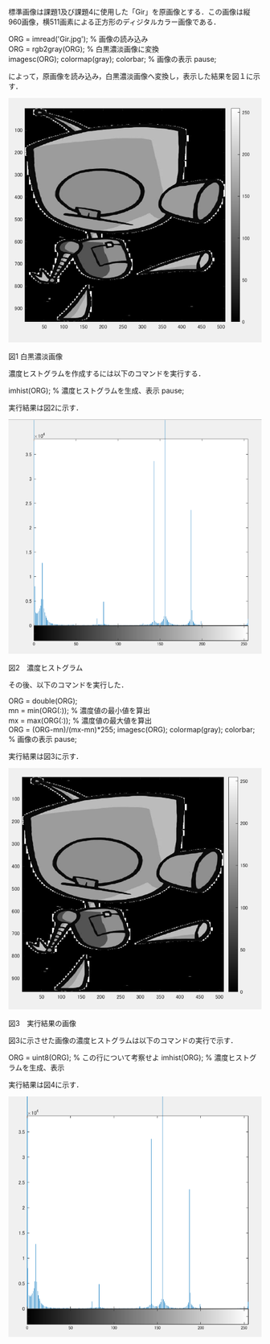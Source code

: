 標準画像は課題1及び課題4に使用した「Gir」を原画像とする．この画像は縦960画像，横511画素による正方形のディジタルカラー画像である．  

ORG = imread('Gir.jpg'); % 画像の読み込み  
ORG = rgb2gray(ORG); % 白黒濃淡画像に変換  
imagesc(ORG); colormap(gray); colorbar; % 画像の表示 
pause;  

によって，原画像を読み込み，白黒濃淡画像へ変換し，表示した結果を図１に示す．

![原画像](https://github.com/movedfour54/lecture_image_processing/blob/master/image/kekka7-1.png)  

図1 白黒濃淡画像

濃度ヒストグラムを作成するには以下のコマンドを実行する．

imhist(ORG); % 濃度ヒストグラムを生成、表示 
pause;  

実行結果は図2に示す．

![原画像](https://github.com/movedfour54/lecture_image_processing/blob/master/image/kekka7-2.png)  

図2　濃度ヒストグラム

その後、以下のコマンドを実行した．

ORG = double(ORG);  
mn = min(ORG(:)); % 濃度値の最小値を算出  
mx = max(ORG(:)); % 濃度値の最大値を算出  
ORG = (ORG-mn)/(mx-mn)*255; 
imagesc(ORG); colormap(gray); colorbar; % 画像の表示 
pause;  

実行結果は図3に示す．

![原画像](https://github.com/movedfour54/lecture_image_processing/blob/master/image/kekka7-3.png)  

図3　実行結果の画像

図3に示させた画像の濃度ヒストグラムは以下のコマンドの実行で示す．

ORG = uint8(ORG); % この行について考察せよ
imhist(ORG); % 濃度ヒストグラムを生成、表示

実行結果は図4に示す．

![原画像](https://github.com/movedfour54/lecture_image_processing/blob/master/image/kekka7-4.png)
